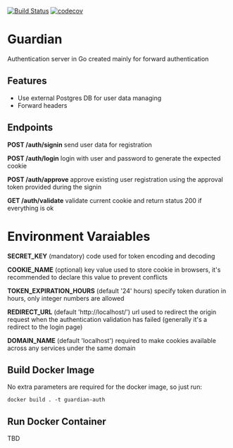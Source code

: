 [![Build Status](https://drone.monkiato.com/api/badges/monkiato/guardian/status.svg?ref=refs/heads/master)](https://drone.monkiato.com/monkiato/guardian)
[![codecov](https://codecov.io/gh/monkiato/guardian/branch/master/graph/badge.svg?token=JA4L3YMUVP)](https://codecov.io/gh/monkiato/guardian)



# Guardian

Authentication server in Go created mainly for forward authentication

## Features

 - Use external Postgres DB for user data managing
 - Forward headers
 
## Endpoints

**POST /auth/signin**   send user data for registration

**POST /auth/login**    login with user and password to generate the expected cookie

**POST /auth/approve**  approve existing user registration using the approval token provided during the signin

**GET  /auth/validate** validate current cookie and return status 200 if everything is ok
 
 # Environment Varaiables

 **SECRET_KEY** (mandatory) code used for token encoding and decoding
 
 **COOKIE_NAME** (optional) key value used to store cookie in browsers, it's recommended to declare this value to prevent conflicts

 **TOKEN_EXPIRATION_HOURS** (default '24' hours) specify token duration in hours, only integer numbers are allowed
 
 **REDIRECT_URL** (default 'http://localhost/') url used to redirect the origin request when the authentication validation has failed (generally it's a redirect to the login page)
 
 **DOMAIN_NAME** (default 'localhost') required to make cookies available across any services under the same domain

## Build Docker Image

No extra parameters are required for the docker image, so just run:

`docker build . -t guardian-auth`

## Run Docker Container

TBD

